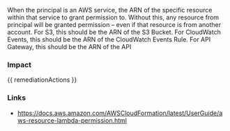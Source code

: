 
When the principal is an AWS service, the ARN of the specific resource within that service to grant permission to.
Without this, any resource from principal will be granted permission – even if that resource is from another account.
For S3, this should be the ARN of the S3 Bucket. For CloudWatch Events, this should be the ARN of the CloudWatch Events Rule. For API Gateway, this should be the ARN of the API


### Impact
<!-- Add Impact here -->

<!-- DO NOT CHANGE -->
{{ remediationActions }}

### Links
- https://docs.aws.amazon.com/AWSCloudFormation/latest/UserGuide/aws-resource-lambda-permission.html


